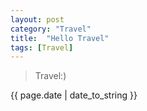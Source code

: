 ```yaml
---
layout: post
category: "Travel"
title:  "Hello Travel"
tags: [Travel]
---
```

> Travel:)
<p>{{ page.date | date_to_string }}</p>
